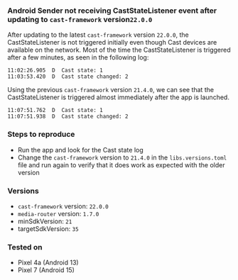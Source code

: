 ### Android Sender not receiving CastStateListener event after updating to `cast-framework` version`22.0.0`

After updating to the latest `cast-framework` version `22.0.0`, the CastStateListener is not
triggered initially even though Cast devices are available on the network.
Most of the time the CastStateListener is triggered after a few minutes, as seen in the following log:

```
11:02:26.905  D  Cast state: 1
11:03:53.420  D  Cast state changed: 2
```

Using the previous `cast-framework` version `21.4.0`, we can see that the CastStateListener is
triggered almost immediately after the app is launched.

```
11:07:51.762  D  Cast state: 1
11:07:51.938  D  Cast state changed: 2
```

### Steps to reproduce

- Run the app and look for the Cast state log
- Change the `cast-framework` version to `21.4.0` in the `libs.versions.toml` file and run again to
  verify that it does work as expected with the older version

### Versions

- `cast-framework` version: `22.0.0`
- `media-router` version: `1.7.0`
- minSdkVersion: `21`
- targetSdkVersion: `35`

### Tested on

- Pixel 4a (Android 13)
- Pixel 7 (Android 15)
